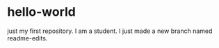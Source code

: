 # hello-world
just my first repository.
I am a student. I just made a new branch named readme-edits.
